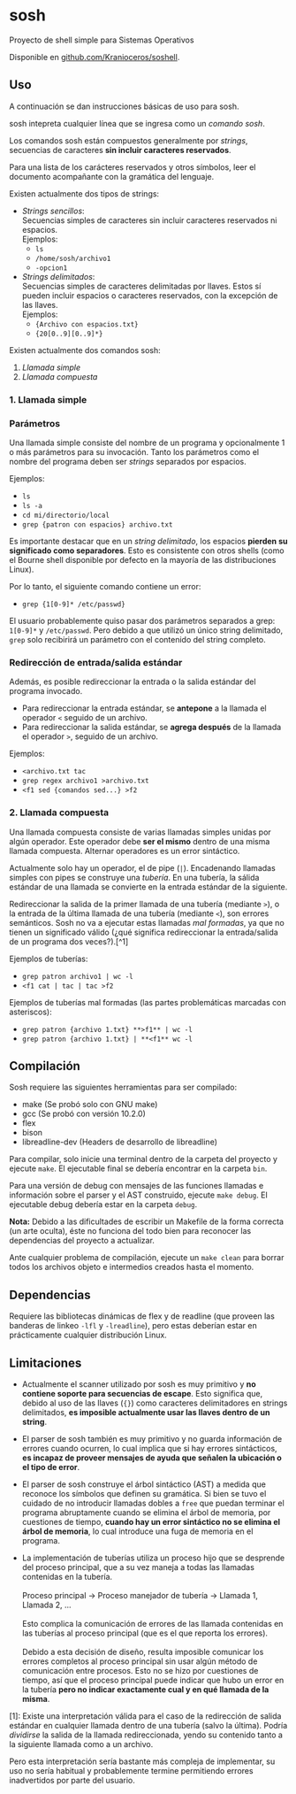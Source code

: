 # sosh
Proyecto de shell simple para Sistemas Operativos

Disponible en [github.com/Kranioceros/soshell](https://github.com/Kranioceros/soshell).

## Uso
A continuación se dan instrucciones básicas de uso para sosh.

sosh intepreta cualquier línea que se ingresa como un _comando sosh_.

Los comandos sosh están compuestos generalmente por _strings_, secuencias de caracteres **sin incluir caracteres reservados**.

Para una lista de los carácteres reservados y otros símbolos, leer el documento acompañante con la gramática del lenguaje.

Existen actualmente dos tipos de strings:
* _Strings sencillos_:\
Secuencias simples de caracteres sin incluir caracteres reservados ni espacios.\
Ejemplos:
    * `ls`
    * `/home/sosh/archivo1`
    * `-opcion1`
* _Strings delimitados_:\
Secuencias simples de caracteres delimitadas por llaves. Estos sí pueden incluir espacios o caracteres reservados, con la excepción de las llaves.\
Ejemplos:
    * `{Archivo con espacios.txt}`
    * `{20[0..9][0..9]*}`

Existen actualmente dos comandos sosh:

1. _Llamada simple_
2. _Llamada compuesta_

### 1. Llamada simple

### Parámetros

Una llamada simple consiste del nombre de un programa y opcionalmente 1 o más parámetros para su invocación. Tanto los parámetros como el nombre del programa deben ser _strings_ separados por espacios.

Ejemplos:
* `ls`
* `ls -a`
* `cd mi/directorio/local`
* `grep {patron con espacios} archivo.txt`

Es importante destacar que en un *string delimitado*, los espacios **pierden su significado como separadores**. Esto es consistente con otros shells (como el Bourne shell disponible por defecto en la mayoría de las distribuciones Linux).

Por lo tanto, el siguiente comando contiene un error:

* `grep {1[0-9]* /etc/passwd}`

El usuario probablemente quiso pasar dos parámetros separados a grep: `1[0-9]*` y `/etc/passwd`. Pero debido a que utilizó un único string delimitado, `grep` solo recibirirá un parámetro con el contenido del string completo.

 ### Redirección de entrada/salida estándar

Además, es posible redireccionar la entrada o la salida estándar del programa invocado.
* Para redireccionar la entrada estándar, se **antepone** a la llamada el operador `<` seguido de un archivo.
* Para redireccionar la salida estándar, se **agrega después** de la llamada el operador `>`, seguido de un archivo.

Ejemplos:
* `<archivo.txt tac`
* `grep regex archivo1 >archivo.txt`
* `<f1 sed {comandos sed...} >f2`

### 2. Llamada compuesta
Una llamada compuesta consiste de varias llamadas simples unidas por algún operador. Este operador debe **ser el mismo** dentro de una misma llamada compuesta. Alternar operadores es un error sintáctico.

Actualmente solo hay un operador, el de pipe (`|`). Encadenando llamadas simples con pipes se construye una _tubería_. En una tubería, la sálida estándar de una llamada se convierte en la entrada estándar de la siguiente.

Redireccionar la salida de la primer llamada de una tubería (mediante `>`), o la entrada de la última llamada de una tubería (mediante `<`), son errores semánticos. Sosh no va a ejecutar estas llamadas _mal formadas_, ya que no tienen un significado válido (¿qué significa redireccionar la entrada/salida de un programa dos veces?).[^1]

Ejemplos de tuberías:
* `grep patron archivo1 | wc -l`
* `<f1 cat | tac | tac >f2`

Ejemplos de tuberías mal formadas (las partes problemáticas marcadas con asteriscos):
* `grep patron {archivo 1.txt} **>f1** | wc -l`
* `grep patron {archivo 1.txt} | **<f1** wc -l`


## Compilación
Sosh requiere las siguientes herramientas para ser compilado:

* make (Se probó solo con GNU make)
* gcc (Se probó con versión 10.2.0)
* flex
* bison
* libreadline-dev (Headers de desarrollo de libreadline)

Para compilar, solo inicie una terminal dentro de la carpeta del proyecto y ejecute `make`. El ejecutable final se debería encontrar en la carpeta `bin`.

Para una versión de debug con mensajes de las funciones llamadas e información sobre el parser
y el AST construido, ejecute `make debug`. El ejecutable debug debería estar en la carpeta `debug`.

**Nota:** Debido a las dificultades de escribir un Makefile de la forma correcta (un arte oculta), éste no funciona del todo bien para reconocer las dependencias del proyecto a actualizar.

Ante cualquier problema de compilación, ejecute un `make clean` para borrar todos los archivos objeto e intermedios creados hasta el momento.


## Dependencias
Requiere las bibliotecas dinámicas de flex y de readline (que proveen las banderas de linkeo `-lfl` y `-lreadline`), pero estas deberían estar en prácticamente cualquier distribución Linux.


## Limitaciones

* Actualmente el scanner utilizado por sosh es muy primitivo y **no contiene soporte para secuencias de escape**. Esto significa que, debido al uso de las llaves (`{}`) como caracteres delimitadores en strings delimitados, **es imposible actualmente usar las llaves dentro de un string**.

* El parser de sosh también es muy primitivo y no guarda información de errores cuando ocurren, lo cual implica que si hay errores sintácticos, **es incapaz de proveer mensajes de ayuda que señalen la ubicación o el tipo de error**.

* El parser de sosh construye el árbol sintáctico (AST) a medida que reconoce los símbolos que definen su gramática. Si bien se tuvo el cuidado de no introducir llamadas dobles a `free` que puedan terminar el programa abruptamente cuando se elimina el árbol de memoria, por cuestiones de tiempo, **cuando hay un error sintáctico no se elimina el árbol de memoria**, lo cual introduce una fuga de memoria en el programa.

* La implementación de tuberías utiliza un proceso hijo que se desprende del proceso principal, que a su vez maneja a todas las llamadas contenidas en la tubería.\
\
Proceso principal -> Proceso manejador de tubería -> Llamada 1, Llamada 2, ...\
\
Esto complica la comunicación de errores de las llamada contenidas en las tuberías al proceso principal (que es el que reporta los errores).\
\
Debido a esta decisión de diseño, resulta imposible comunicar los errores completos al proceso principal sin usar algún método de comunicación entre procesos. Esto no se hizo por cuestiones de tiempo, así que el proceso principal puede indicar que hubo un error en la tubería **pero no indicar exactamente cual y en qué llamada de la misma**.

[1]: Existe una interpretación válida para el caso de la redirección de salida estándar en cualquier llamada dentro de una tubería (salvo la última). Podría *dividirse* la salida de la llamada redireccionada, yendo su contenido tanto a la siguiente llamada como a un archivo.

Pero esta interpretación sería bastante más compleja de implementar, su uso no sería habitual y probablemente termine permitiendo errores inadvertidos por parte del usuario.
